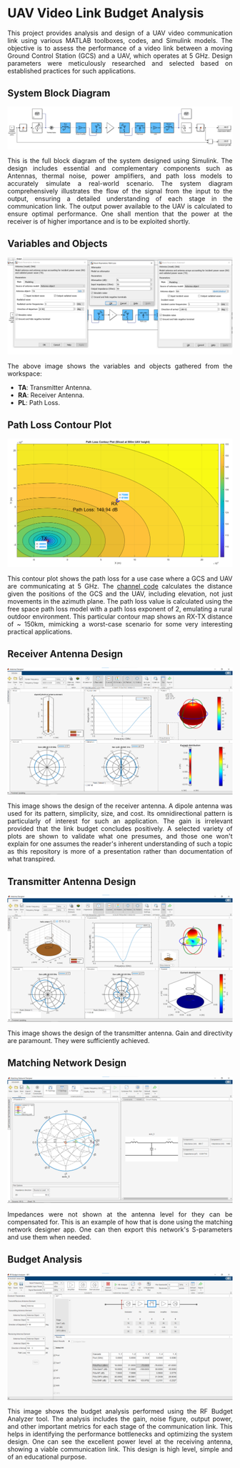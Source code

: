 # UAV Video Link Budget Analysis

<p align="justify">
This project provides analysis and design of a UAV video communication link using various MATLAB toolboxes, codes, and Simulink models. The objective is to assess the performance of a video link between a moving Ground Control Station (GCS) and a UAV, which operates at 5 GHz. Design parameters were meticulously researched and selected based on established practices for such applications.
</p>

## System Block Diagram
![System Block Diagram](./Pictures/Block%20Diagram.png)
<p align="justify">
This is the full block diagram of the system designed using Simulink. The design includes essential and complementary components such as Antennas, thermal noise, power amplifiers, and path loss models to accurately simulate a real-world scenario. The system diagram comprehensively illustrates the flow of the signal from the input to the output, ensuring a detailed understanding of each stage in the communication link. The output power available to the UAV is calculated to ensure optimal performance. One shall mention that the power at the receiver is of higher importance and is to be exploited shortly.
</p>

## Variables and Objects
![Workspace Variables](./Pictures/Workspace.png)
<p align="justify">
The above image shows the variables and objects gathered from the workspace:
<ul>
    <li><strong>TA</strong>: Transmitter Antenna.</li>
    <li><strong>RA</strong>: Receiver Antenna.</li>
    <li><strong>PL</strong>: Path Loss.</li>
</ul>
</p>

## Path Loss Contour Plot
![Path Loss Contour Plot](./Pictures/PL.png)
<p align="justify">
This contour plot shows the path loss for a use case where a GCS and UAV are communicating at 5 GHz. The <a href="https://github.com/HashemRawashdeh/UAV-Video-Link-Budget-Analysis/blob/main/Code/Channel.mlx">channel code</a> calculates the distance given the positions of the GCS and the UAV, including elevation, not just movements in the azimuth plane. The path loss value is calculated using the free space path loss model with a path loss exponent of 2, emulating a rural outdoor environment. This particular contour map shows an RX-TX distance of ~ 150km, mimicking a worst-case scenario for some very interesting practical applications.
</p>

## Receiver Antenna Design
![Receiver Antenna](./Pictures/RA.png)
<p align="justify">
This image shows the design of the receiver antenna. A dipole antenna was used for its pattern, simplicity, size, and cost. Its omnidirectional pattern is particularly of interest for such an application. The gain is irrelevant provided that the link budget concludes positively. A selected variety of plots are shown to validate what one presumes, and those one won't explain for one assumes the reader's inherent understanding of such a topic as this repository is more of a presentation rather than documentation of what transpired.
</p>

## Transmitter Antenna Design
![Transmitter Antenna](./Pictures/TA.png)
<p align="justify">
This image shows the design of the transmitter antenna. Gain and directivity are paramount. They were sufficiently achieved.
</p>

## Matching Network Design
![Matching Network](./Pictures/Matching.png)
<p align="justify">
Impedances were not shown at the antenna level for they can be compensated for. This is an example of how that is done using the matching network designer app. One can then export this network's S-parameters and use them when needed.
</p>

## Budget Analysis
![Budget Analysis](./Pictures/Budget.png)
<p align="justify">
This image shows the budget analysis performed using the RF Budget Analyzer tool. The analysis includes the gain, noise figure, output power, and other important metrics for each stage of the communication link. This helps in identifying the performance bottlenecks and optimizing the system design. One can see the excellent power level at the receiving antenna, showing a viable communication link. This design is high level, simple and of an educational purpose.
</p>
